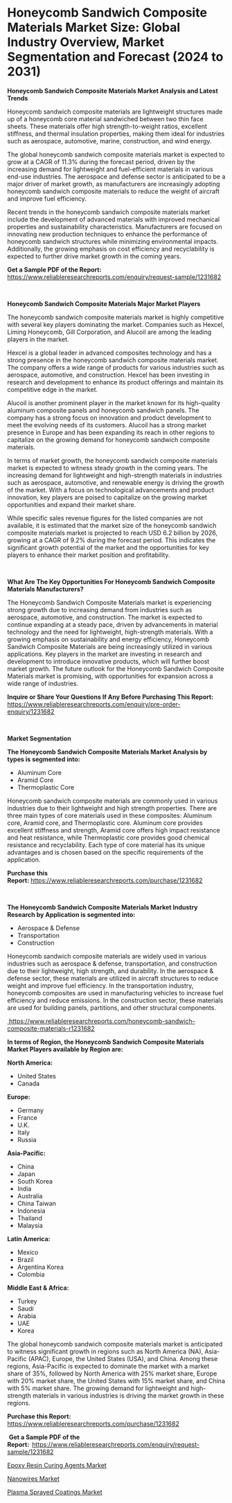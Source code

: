 <p><h1>Honeycomb Sandwich Composite Materials Market Size: Global Industry Overview, Market Segmentation and Forecast (2024 to 2031)</h1></p><p><strong>Honeycomb Sandwich Composite Materials Market Analysis and Latest Trends</strong></p>
<p><p>Honeycomb sandwich composite materials are lightweight structures made up of a honeycomb core material sandwiched between two thin face sheets. These materials offer high strength-to-weight ratios, excellent stiffness, and thermal insulation properties, making them ideal for industries such as aerospace, automotive, marine, construction, and wind energy.</p><p>The global honeycomb sandwich composite materials market is expected to grow at a CAGR of 11.3% during the forecast period, driven by the increasing demand for lightweight and fuel-efficient materials in various end-use industries. The aerospace and defense sector is anticipated to be a major driver of market growth, as manufacturers are increasingly adopting honeycomb sandwich composite materials to reduce the weight of aircraft and improve fuel efficiency.</p><p>Recent trends in the honeycomb sandwich composite materials market include the development of advanced materials with improved mechanical properties and sustainability characteristics. Manufacturers are focused on innovating new production techniques to enhance the performance of honeycomb sandwich structures while minimizing environmental impacts. Additionally, the growing emphasis on cost efficiency and recyclability is expected to further drive market growth in the coming years.</p></p>
<p><strong>Get a Sample PDF of the Report:&nbsp;</strong> <a href="https://www.reliableresearchreports.com/enquiry/request-sample/1231682">https://www.reliableresearchreports.com/enquiry/request-sample/1231682</a></p>
<p>&nbsp;</p>
<p><strong>Honeycomb Sandwich Composite Materials Major Market Players</strong></p>
<p><p>The honeycomb sandwich composite materials market is highly competitive with several key players dominating the market. Companies such as Hexcel, Liming Honeycomb, Gill Corporation, and Alucoil are among the leading players in the market.</p><p>Hexcel is a global leader in advanced composites technology and has a strong presence in the honeycomb sandwich composite materials market. The company offers a wide range of products for various industries such as aerospace, automotive, and construction. Hexcel has been investing in research and development to enhance its product offerings and maintain its competitive edge in the market.</p><p>Alucoil is another prominent player in the market known for its high-quality aluminum composite panels and honeycomb sandwich panels. The company has a strong focus on innovation and product development to meet the evolving needs of its customers. Alucoil has a strong market presence in Europe and has been expanding its reach in other regions to capitalize on the growing demand for honeycomb sandwich composite materials.</p><p>In terms of market growth, the honeycomb sandwich composite materials market is expected to witness steady growth in the coming years. The increasing demand for lightweight and high-strength materials in industries such as aerospace, automotive, and renewable energy is driving the growth of the market. With a focus on technological advancements and product innovation, key players are poised to capitalize on the growing market opportunities and expand their market share.</p><p>While specific sales revenue figures for the listed companies are not available, it is estimated that the market size of the honeycomb sandwich composite materials market is projected to reach USD 6.2 billion by 2026, growing at a CAGR of 9.2% during the forecast period. This indicates the significant growth potential of the market and the opportunities for key players to enhance their market position and profitability.</p></p>
<p>&nbsp;</p>
<p><strong>What Are The Key Opportunities For Honeycomb Sandwich Composite Materials Manufacturers?</strong></p>
<p><p>The Honeycomb Sandwich Composite Materials market is experiencing strong growth due to increasing demand from industries such as aerospace, automotive, and construction. The market is expected to continue expanding at a steady pace, driven by advancements in material technology and the need for lightweight, high-strength materials. With a growing emphasis on sustainability and energy efficiency, Honeycomb Sandwich Composite Materials are being increasingly utilized in various applications. Key players in the market are investing in research and development to introduce innovative products, which will further boost market growth. The future outlook for the Honeycomb Sandwich Composite Materials market is promising, with opportunities for expansion across a wide range of industries.</p></p>
<p><strong>Inquire or Share Your Questions If Any Before Purchasing This Report:</strong> <a href="https://www.reliableresearchreports.com/enquiry/pre-order-enquiry/1231682">https://www.reliableresearchreports.com/enquiry/pre-order-enquiry/1231682</a></p>
<p>&nbsp;</p>
<p><strong>Market Segmentation</strong></p>
<p><strong>The Honeycomb Sandwich Composite Materials Market Analysis by types is segmented into:</strong></p>
<p><ul><li>Aluminum Core</li><li>Aramid Core</li><li>Thermoplastic Core</li></ul></p>
<p><p>Honeycomb sandwich composite materials are commonly used in various industries due to their lightweight and high strength properties. There are three main types of core materials used in these composites: Aluminum core, Aramid core, and Thermoplastic core. Aluminum core provides excellent stiffness and strength, Aramid core offers high impact resistance and heat resistance, while Thermoplastic core provides good chemical resistance and recyclability. Each type of core material has its unique advantages and is chosen based on the specific requirements of the application.</p></p>
<p><strong>Purchase this Report:&nbsp;</strong><a href="https://www.reliableresearchreports.com/purchase/1231682">https://www.reliableresearchreports.com/purchase/1231682</a></p>
<p>&nbsp;</p>
<p><strong>The Honeycomb Sandwich Composite Materials Market Industry Research by Application is segmented into:</strong></p>
<p><ul><li>Aerospace & Defense</li><li>Transportation</li><li>Construction</li></ul></p>
<p><p>Honeycomb sandwich composite materials are widely used in various industries such as aerospace & defense, transportation, and construction due to their lightweight, high strength, and durability. In the aerospace & defense sector, these materials are utilized in aircraft structures to reduce weight and improve fuel efficiency. In the transportation industry, honeycomb composites are used in manufacturing vehicles to increase fuel efficiency and reduce emissions. In the construction sector, these materials are used for building panels, partitions, and other structural components.</p></p>
<p><a href="https://www.reliableresearchreports.com/honeycomb-sandwich-composite-materials-r1231682">&nbsp;https://www.reliableresearchreports.com/honeycomb-sandwich-composite-materials-r1231682</a></p>
<p><strong>In terms of Region, the Honeycomb Sandwich Composite Materials Market Players available by Region are:</strong></p>
<p>
    <p> <strong> North America: </strong>
        <ul>
            <li>United States</li>
            <li>Canada</li>
        </ul>
        </p> 
    <p> <strong> Europe: </strong>
        <ul>
            <li>Germany</li>
            <li>France</li>
            <li>U.K.</li>
            <li>Italy</li>
            <li>Russia</li>
        </ul>
        </p> 
    <p> <strong> Asia-Pacific: </strong>
        <ul>
            <li>China</li>
            <li>Japan</li>
            <li>South Korea</li>
            <li>India</li>
            <li>Australia</li>
            <li>China Taiwan</li>
            <li>Indonesia</li>
            <li>Thailand</li>
            <li>Malaysia</li>
        </ul>
        </p> 
    <p> <strong> Latin America: </strong>
        <ul>
            <li>Mexico</li>
            <li>Brazil</li>
            <li>Argentina Korea</li>
            <li>Colombia</li>
        </ul>
        </p> 
    <p> <strong> Middle East & Africa: </strong>
        <ul>
            <li>Turkey</li>
            <li>Saudi</li>
            <li>Arabia</li>
            <li>UAE</li>
            <li>Korea</li>
        </ul>
    </p>
    </p>
<p><p>The global honeycomb sandwich composite materials market is anticipated to witness significant growth in regions such as North America (NA), Asia-Pacific (APAC), Europe, the United States (USA), and China. Among these regions, Asia-Pacific is expected to dominate the market with a market share of 35%, followed by North America with 25% market share, Europe with 20% market share, the United States with 15% market share, and China with 5% market share. The growing demand for lightweight and high-strength materials in various industries is driving the market growth in these regions.</p></p>
<p><strong>Purchase this Report: </strong><a href="https://www.reliableresearchreports.com/purchase/1231682">https://www.reliableresearchreports.com/purchase/1231682</a></p>
<p>&nbsp;<strong>Get a Sample PDF of the Report:&nbsp;&nbsp;</strong><a href="https://www.reliableresearchreports.com/enquiry/request-sample/1231682">https://www.reliableresearchreports.com/enquiry/request-sample/1231682</a></p>
<p><strong></strong></p>
<p><p><a href="https://medium.com/@adrainratke1972/epoxy-resin-curing-agents-market-global-market-insights-and-sales-trends-2024-to-2031-3343f78b7ee0">Epoxy Resin Curing Agents Market</a></p><p><a href="https://medium.com/@avnhan99_20208/nanowires-market-global-market-insights-and-sales-trends-2024-to-2031-bb78179ef3ec">Nanowires Market</a></p><p><a href="https://github.com/natoshajacobsk698/Market-Research-Report-List-1/blob/main/plasma-sprayed-coatings-market.md">Plasma Sprayed Coatings Market</a></p></p>